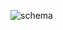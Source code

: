 ![schema](https://cloud.githubusercontent.com/assets/17965500/18144367/20ad074e-6f7b-11e6-9d8a-3d2cfebb7ac4.png)

